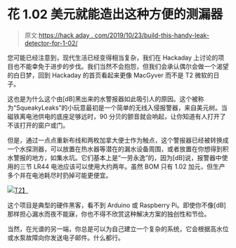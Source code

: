 # 花 1.02 美元就能造出这种方便的测漏器

> 原文:[https://hack aday . com/2019/10/23/build-this-handy-leak-detector-for-1-02/](https://hackaday.com/2019/10/23/build-this-handy-leak-detector-for-1-02/)

您可能已经注意到，现代生活已经变得相当复杂，我们在 Hackaday 上讨论的项目也不能幸免于进步的步伐。我们当然不会抱怨，但我们会承认偶尔会做一个渴望的白日梦，回到 Hackaday 的首页看起来更像 MacGyver 而不是 T2 微软的日子。

这也是为什么这个由[dB]黑出来的水警报器如此吸引人的原因。这个被称为“SqueakyLeaks”的小玩意最初是一个简单的无线入侵报警器，来自美元树。当磁铁离电池供电的底座足够远时，90 分贝的颤音就会响起，让你知道有人打开了不该打开的窗户或门。

但是，通过一点点重新布线和两枚加拿大便士作为触点，这个警报器已经被转换成一个水探测器，可以放置在热水器等潜在的漏水设备周围，或者放置在你想得到积水警报的地方，如集水坑。它们基本上是“一劳永逸”的，因为[dB]说，报警器中使用的三节 LR44 电池应该可以使用大约两年。虽然 BOM 只有 1.02 加元，但生产多个并在电池耗尽时扔掉可能更便宜。

[![](../Images/fb4fdebdd2553f14b69a9a832ad5fc19.png)T2】](https://hackaday.com/wp-content/uploads/2019/10/squeakyleaks_detail.png)

这个项目是典型的硬件黑客，看不到 Arduino 或 Raspberry Pi。即使你不像[dB]那样担心漏水而夜不能寐，你也不得不欣赏这种解决方案的独创性和节俭。

当然，在光谱的另一端，你总是可以为自己建立一个复杂的系统，它会根据高水位或水泵故障向你发送电子邮件。什么都行。